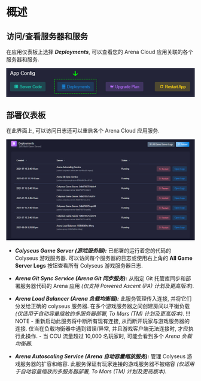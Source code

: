 # 概述

## 访问/查看服务器和服务
在应用仪表板上选择 ***Deployments***, 可以查看您的 Arena Cloud 应用关联的各个服务器和服务.

![部署按钮](../../images/deployments-button.jpg)

## 部署仪表板

在此界面上, 可以访问日志还可以重启各个 Arena Cloud 应用服务.

![部署概览](../../images/deployments-overview.jpg)

- ***Colyseus Game Server (游戏服务器):*** 已部署的运行着您的代码的 Colyseus 游戏服务器. 可以访问每个服务器的日志或使用右上角的 **All Game Server Logs** 按钮查看所有 Colyseus 游戏服务器日志.

- ***Arena Git Sync Service (Arena Git 同步服务):*** 从指定 Git 托管库同步和部署服务器代码的 Arena 应用 *(仅支持 Powered Ascent (PA) 计划及更高版本).*

- ***Arena Load Balancer (Arena 负载均衡器):*** 此服务管理传入连接, 并将它们分发给正确的 colyseus 服务器. 在多个游戏服务器之间创建房间以平衡负载 *(仅适用于自动容量缩放的多服务器部署, To Mars (TM) 计划及更高版本).*
  !!! NOTE
      - 重新启动此服务将中断所有现有连接, 从而断开玩家与游戏服务器的连接. 仅当在负载均衡器中遇到错误/异常, 并且游戏客户端无法连接时, 才应执行此操作.
      - 当 CCU 流量超过 10,000 名玩家时, 可能会看到多个 *Arena 负载均衡器*.

- ***Arena Autoscaling Service (Arena 自动容量缩放服务):*** 管理 Colyseus 游戏服务器的扩容和缩容. 此服务保证有玩家连接的游戏服务器不被缩容 *(仅适用于自动容量缩放的多服务器部署, To Mars (TM) 计划及更高版本).*


